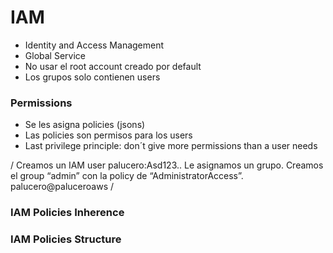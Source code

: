 # IAM
- Identity and Access Management
- Global Service
- No usar el root account creado por default
- Los grupos solo contienen users


### Permissions
- Se les asigna policies (jsons)
- Las policies son permisos para los users
- Last privilege principle: don´t give more permissions than a user needs

/ Creamos un IAM user
palucero:Asd123..
Le asignamos un grupo. Creamos el group “admin” con la policy de “AdministratorAccess”.
palucero@paluceroaws
/

### IAM Policies Inherence

### IAM Policies Structure
